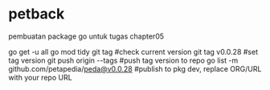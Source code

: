 # petback
pembuatan package go untuk tugas chapter05


go get -u all
go mod tidy
git tag                                 #check current version
git tag v0.0.28                          #set tag version
git push origin --tags                  #push tag version to repo
go list -m github.com/petapedia/peda@v0.0.28   #publish to pkg dev, replace ORG/URL with your repo URL
